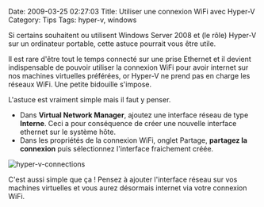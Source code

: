 Date: 2009-03-25 02:27:03
Title: Utiliser une connexion WiFi avec Hyper-V
Category: Tips
Tags: hyper-v, windows

Si certains souhaitent ou utilisent Windows Server 2008 et (le rôle) Hyper-V sur un ordinateur portable, cette astuce pourrait vous être utile.

Il est rare d'être tout le temps connecté sur une prise Ethernet et il devient indispensable de pouvoir utiliser la connexion WiFi pour avoir internet sur nos machines virtuelles préférées, or Hyper-V ne prend pas en charge les réseaux WiFi. Une petite bidouille s'impose.

L'astuce est vraiment simple mais il faut y penser.
	
  * Dans **Virtual Network Manager**, ajoutez une interface réseau de type **Interne**. Ceci a pour conséquence de créer une nouvelle interface ethernet sur le système hôte.
  * Dans les propriétés de la connexion WiFi, onglet Partage, **partagez la connexion** puis sélectionnez l'interface fraichement créée.

![hyper-v-connections](/images/2009/03/hyper-v-connections.jpg)

C'est aussi simple que ça ! Pensez à ajouter l'interface réseau sur vos machines virtuelles et vous aurez désormais internet via votre connexion WiFi.

